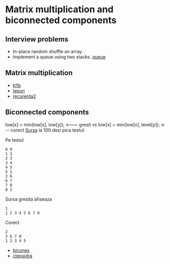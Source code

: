 # Matrix multiplication and biconnected components

## Interview problems

* In-place random shuffle an array.
* Implement a queue using two stacks. [queue](https://infoarena.ro/problema/queue)


## Matrix multiplication

- [kfib](https://infoarena.ro/problema/kfib)
- [iepuri](https://infoarena.ro/problema/iepuri)
- [recurenta2](https://infoarena.ro/problema/recurenta2)

## Biconnected components

low[x] = min(low[x], low[y]); <--- gresit
vs
low[x] = min(low[x], level[y]); <--- corect
[Sursa](http://infoarena.ro/job_detail/601818?action=view-source) ia 100 desi pica testul:

Pe testul
```
8 9
1 2
2 3
3 4
4 5
5 1
2 6
6 7
7 8
8 2
```
Sursa gresita afiseaza
```
1
1 2 3 4 5 6 7 8
```
Corect
```
2
2 6 7 8
1 2 3 4 5
```

- [biconex](https://infoarena.ro/problema/biconex)
- [clepsidra](https://infoarena.ro/problema/clepsidra)
